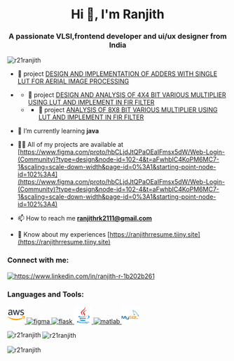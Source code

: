<h1 align="center">Hi 👋, I'm Ranjith</h1>
<h3 align="center">A passionate VLSI,frontend developer and ui/ux designer from India</h3>

<p align="left"> <img src="https://komarev.com/ghpvc/?username=r21ranjith&label=Profile%20views&color=0e75b6&style=flat" alt="r21ranjith" /> </p>

- 🔭 project [DESIGN AND IMPLEMENTATION OF ADDERS WITH SINGLE LUT FOR AERIAL IMAGE PROCESSING](https://github.com/R21Ranjith/VLSI-P1.git)
- - 🔭 project [DESIGN AND ANALYSIS OF 4X4 BIT VARIOUS MULTIPLIER USING LUT AND IMPLEMENT IN FIR FILTER](https://github.com/R21Ranjith/VLSI-P2.git)
  - - 🔭 project [ ANALYSIS OF 8X8 BIT VARIOUS MULTIPLIER USING LUT AND IMPLEMENT IN FIR FILTER](https://github.com/R21Ranjith/VLSI-P2.git)

- 🌱 I’m currently learning **java**
- 👨‍💻 All of my projects are available at [https://www.figma.com/proto/hbCLjdJtQPaOEaIFmsx5dW/Web-Login-(Community)?type=design&node-id=102-4&t=aFwhbIC4KoPM6MC7-1&scaling=scale-down-width&page-id=0%3A1&starting-point-node-id=102%3A4](https://www.figma.com/proto/hbCLjdJtQPaOEaIFmsx5dW/Web-Login-(Community)?type=design&node-id=102-4&t=aFwhbIC4KoPM6MC7-1&scaling=scale-down-width&page-id=0%3A1&starting-point-node-id=102%3A4)

- 📫 How to reach me **ranjithrk2111@gmail.com**

- 📄 Know about my experiences [https://ranjithrresume.tiiny.site](https://ranjithrresume.tiiny.site)

<h3 align="left">Connect with me:</h3>
<p align="left">
<a href="https://linkedin.com/in/https://www.linkedin.com/in/ranjith-r-1b202b261" target="blank"><img align="center" src="https://raw.githubusercontent.com/rahuldkjain/github-profile-readme-generator/master/src/images/icons/Social/linked-in-alt.svg" alt="https://www.linkedin.com/in/ranjith-r-1b202b261" height="30" width="40" /></a>
</p>

<h3 align="left">Languages and Tools:</h3>
<p align="left"> <a href="https://aws.amazon.com" target="_blank" rel="noreferrer"> <img src="https://raw.githubusercontent.com/devicons/devicon/master/icons/amazonwebservices/amazonwebservices-original-wordmark.svg" alt="aws" width="40" height="40"/> </a> <a href="https://www.figma.com/" target="_blank" rel="noreferrer"> <img src="https://www.vectorlogo.zone/logos/figma/figma-icon.svg" alt="figma" width="40" height="40"/> </a> <a href="https://flask.palletsprojects.com/" target="_blank" rel="noreferrer"> <img src="https://www.vectorlogo.zone/logos/pocoo_flask/pocoo_flask-icon.svg" alt="flask" width="40" height="40"/> </a> <a href="https://www.java.com" target="_blank" rel="noreferrer"> <img src="https://raw.githubusercontent.com/devicons/devicon/master/icons/java/java-original.svg" alt="java" width="40" height="40"/> </a> <a href="https://www.mathworks.com/" target="_blank" rel="noreferrer"> <img src="https://upload.wikimedia.org/wikipedia/commons/2/21/Matlab_Logo.png" alt="matlab" width="40" height="40"/> </a> <a href="https://www.mysql.com/" target="_blank" rel="noreferrer"> <img src="https://raw.githubusercontent.com/devicons/devicon/master/icons/mysql/mysql-original-wordmark.svg" alt="mysql" width="40" height="40"/> </a> </p>

<p><img align="left" src="https://github-readme-stats.vercel.app/api/top-langs?username=r21ranjith&show_icons=true&locale=en&layout=compact" alt="r21ranjith" /></p>

<p>&nbsp;<img align="center" src="https://github-readme-stats.vercel.app/api?username=r21ranjith&show_icons=true&locale=en" alt="r21ranjith" /></p>

<p><img align="center" src="https://github-readme-streak-stats.herokuapp.com/?user=r21ranjith&" alt="r21ranjith" /></p>

